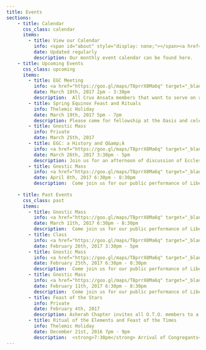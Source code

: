 ```yaml
---
title: Events
sections:
    - title: Calendar
      css_class: calendar
      items:
        - title: View our Calendar
          info: <span id="about" style="display: none;"></span><a href="https://calendar.google.com/calendar/embed?src=cruxansata.oto%40gmail.com&ctz=America/Denver" target="_blank">Google Calendar</a>
          date: Updated regularly
          description: Our monthly event calendar can be found here.
    - title: Upcoming Events
      css_class: upcoming
      items:
        - title: EGC Meeting
          info: <a href="https://goo.gl/maps/T8prrX8Ma6q" target="_blank">9635 W. Colfax Avenue</a>
          date: March 18th, 2017 2pm - 3:30pm
          description:  All Crux Ansata members that want to serve on a Mass team in second quarter 2017 should plan on attending. If unable to attend, please write an email with preferences (what you'd like to do, what you're willing to do, whom you'd prefer to work with, etc) to <a href="mailto:egc@cruxansata-oto.org">egc@cruxansata-oto.org</a>
        - title: Spring Equinox Feast and Rituals
          info: Thelemic Holiday
          date: March 19th, 2017 5pm - 7pm
          description: Please come for fellowship at the Oasis and celebration of the changing of the seasons. Bring a dish to share as we welcome in the Thelemic New Year.</p><p>We have 2 rituals for this feast, the ritual for the Feast for the Spring Equinox by IAO131, and the Supreme Ritual of the Invocation of Horus.</p><p>Email <a href="mailto:secretary@cruxansata-oto.org">secretary@cruxansata-oto.org</a> with questions.</p><p>We hope to see you there!
        - title: Gnostic Mass
          info: Private
          date: March 25th, 2017
        - title: EGC: a History and Q&amp;A
          info: <a href="https://goo.gl/maps/T8prrX8Ma6q" target="_blank">9635 W. Colfax Avenue</a>
          date: March 26th, 2017 3:30pm - 5pm
          description: Join us for an afternoon of discussion of Ecclesia Gnostica Catholica (EGC) history and a review of EGC policies.</p><p>Please bring your current EGC manual (if possible) and questions!</p><p>While this discussion is geared towards members of EGC, the class is open to all.
        - title: Gnostic Mass
          info: <a href="https://goo.gl/maps/T8prrX8Ma6q" target="_blank">9635 W. Colfax Avenue</a>
          date: April 8th, 2017 6:30pm - 8:30pm
          description:  Come join us for our public performance of Liber XV, The Gnostic Mass.  This ritual is the central rite, both public and private, of the Ordo Templi Orientis.  It is a participatory ritual, meaning that all attendees are expected to take part.  The full script of the ritual can be found <a href="http://lib.oto-usa.org/libri/liber0015.html">here</a>.</p><p>We will begin at 7:00, so we ask that everyone arrives between 6:30 and 6:45 in order to be included in the headcount.</p>A quick reminder: we ask that nobody bring food, drinks, or vape-pens into the temple-space nor into the waiting room.
         
    - title: Past Events
      css_class: past
      items:
        - title: Gnostic Mass
          info: <a href="https://goo.gl/maps/T8prrX8Ma6q" target="_blank">9635 W. Colfax Avenue</a>
          date: March 11th, 2017 6:30pm - 8:30pm
          description:  Come join us for our public performance of Liber XV, The Gnostic Mass.  This ritual is the central rite, both public and private, of the Ordo Templi Orientis.  It is a participatory ritual, meaning that all attendees are expected to take part.  The full script of the ritual can be found <a href="http://lib.oto-usa.org/libri/liber0015.html">here</a>.</p><p>We will begin at 7:00, so we ask that everyone arrives between 6:30 and 6:45 in order to be included in the headcount.</p><p>A quick reminder: we ask that nobody bring food, drinks, or vape-pens into the temple-space nor into the waiting room.</p><p>Parking and the entrance to the temple are in the back of the building.
        - title: Class
          info: <a href="https://goo.gl/maps/T8prrX8Ma6q" target="_blank">9635 W. Colfax Avenue</a>
          date: February 26th, 2017 3:30pm - 5pm
        - title: Gnostic Mass
          info: <a href="https://goo.gl/maps/T8prrX8Ma6q" target="_blank">9635 W. Colfax Avenue</a>
          date: February 25th, 2017 6:30pm - 8:30pm
          description:  Come join us for our public performance of Liber XV, The Gnostic Mass.  This ritual is the central rite, both public and private, of the Ordo Templi Orientis.  It is a participatory ritual, meaning that all attendees are expected to take part.  The full script of the ritual can be found <a href="http://lib.oto-usa.org/libri/liber0015.html">here</a>.</p><p>We will begin at 7:00, so we ask that everyone arrives between 6:30 and 6:45 in order to be included in the headcount.</p><p>A quick reminder: we ask that nobody bring food, drinks, or vape-pens into the temple-space nor into the waiting room.</p><p>Parking and the entrance to the temple are in the back of the building.
        - title: Gnostic Mass
          info: <a href="https://goo.gl/maps/T8prrX8Ma6q" target="_blank">9635 W. Colfax Avenue</a>
          date: February 11th, 2017 6:30pm - 8:30pm
          description:  Come join us for our public performance of Liber XV, The Gnostic Mass.  This ritual is the central rite, both public and private, of the Ordo Templi Orientis.  It is a participatory ritual, meaning that all attendees are expected to take part.  The full script of the ritual can be found <a href="http://lib.oto-usa.org/libri/liber0015.html">here</a>.</p><p>We will begin at 7:00, so we ask that everyone arrives between 6:30 and 6:45 in order to be included in the headcount.</p><p>A quick reminder: we ask that nobody bring food, drinks, or vape-pens into the temple-space nor into the waiting room.</p><p>Parking and the entrance to the temple are in the back of the building.
        - title: Feast of the Stars
          info: Private
          date: February 4th, 2017
          description: Asherah Chapter invites all O.T.O. members to a poetry salon to recognize the passage of our Father the Sun into the Succedent Decan of Aquarius, celebrated in ages past as Brigid, Candlemas, and other holidays. The (potent) Milk of the Stars will be there to imbibe, and festivities will begin at 8:00 p.m. Attendees are encouraged to read or recite up to three poems of their choice, and we will have available for readers an assorment of books of poetry by Thelemic Gnostic saints.
        - title: Ritual of the Elements and Feast of the Times
          info: Thelemic Holiday
          date: December 21st, 2016 7pm - 9pm
          description:  <strong>7:30pm</strong> Arrival of Congregants</br><strong>8:00pm</strong> Presentation of The Rituals of the Elements: Winter Solstice by IAO131</br><strong>8:30pm</strong> Potluck Feast - Bring a Dish to share!</p><p>This year the Oasis is pleased to present a performance of the <em>Winter Solstice Ritual</em> as written by IAO131. The Ritual will start promptly at 8pm; please bring something to share for the feast immediately following.
---
```

